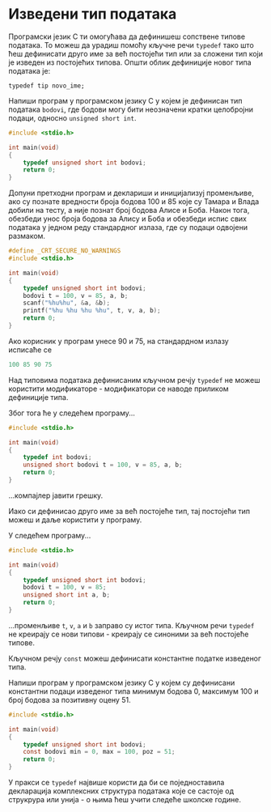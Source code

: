 # Изведени тип података

Програмски језик C ти омогућава да дефинишеш сопствене типове података. То
можеш да урадиш помоћу кључне речи `typedef` тако што ћеш дефинисати друго име
за већ постојећи тип или за сложени тип који је изведен из постојећих типова.
Општи облик дефиниције новог типа података је:

```text
typedef tip novo_ime;
```

Напиши програм у програмском језику C у којем је дефинисан тип података
`bodovi`, где бодови могу бити неозначени кратки целобројни подаци, односно
`unsigned short int`.

```c
#include <stdio.h>

int main(void)
{
    typedef unsigned short int bodovi;
    return 0;
}
```

Допуни претходни програм и деклариши и иницијализуј променљиве, ако су
познате вредности броја бодова $100$ и $85$ које су Тамара и Влада добили на
тесту, а није познат број бодова Алисе и Боба. Након тога, обезбеди унос броја
бодова за Алису и Боба и обезбеди испис свих података у једном реду стандардног
излаза, где су подаци одвојени размаком.

```c
#define _CRT_SECURE_NO_WARNINGS
#include <stdio.h>

int main(void)
{
    typedef unsigned short int bodovi;
    bodovi t = 100, v = 85, a, b;
    scanf("%hu%hu", &a, &b);
    printf("%hu %hu %hu %hu", t, v, a, b);
    return 0;
}
```

Ако корисник у програм унесе 90 и 75, на стандардном излазу исписаће се

```c
100 85 90 75
```

Над типовима података дефинисаним кључном речју `typedef` не можеш користити
модификаторе - модификатори се наводе приликом дефиниције типа.

Због тога ће у следећем програму...

```c
#include <stdio.h>

int main(void)
{
    typedef int bodovi;
    unsigned short bodovi t = 100, v = 85, a, b;
    return 0;
}
```

...компајлер јавити грешку.

Иако си дефинисао друго име за већ постојеће тип, тај постојећи тип можеш и
даље користити у програму.

У следећем програму...

```c
#include <stdio.h>

int main(void)
{
    typedef unsigned short int bodovi;
    bodovi t = 100, v = 85;
    unsigned short int a, b;
    return 0;
}
```

...променљиве `t`, `v`, `a` и `b` заправо су истог типа. Кључном речи `typedef`
не креирају се нови типови - креирају се синоними за већ постојеће типове.

Кључном речју `const` можеш дефинисати константне податке изведеног типа.

Напиши програм у програмском језику C у којем су дефинисани константни подаци
изведеног типа минимум бодова $0$, максимум $100$ и број бодова за позитивну
оцену $51$.

```c
#include <stdio.h>

int main(void)
{
    typedef unsigned short int bodovi;
    const bodovi min = 0, max = 100, poz = 51;
    return 0;
}
```

У пракси се `typedef` највише користи да би се поједноставила декларација
комплексних структура података које се састоје од струкрура или унија - о њима
ћеш учити следеће школске године.
